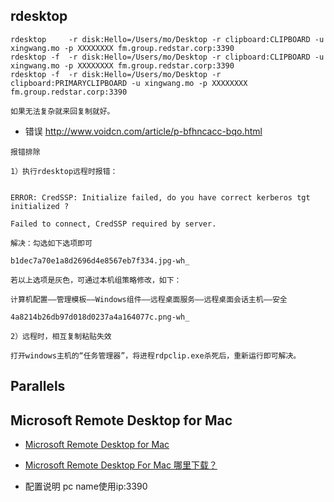 ## rdesktop

```
rdesktop     -r disk:Hello=/Users/mo/Desktop -r clipboard:CLIPBOARD -u xingwang.mo -p XXXXXXXX fm.group.redstar.corp:3390
rdesktop -f  -r disk:Hello=/Users/mo/Desktop -r clipboard:CLIPBOARD -u xingwang.mo -p XXXXXXXX fm.group.redstar.corp:3390
rdesktop -f  -r disk:Hello=/Users/mo/Desktop -r clipboard:PRIMARYCLIPBOARD -u xingwang.mo -p XXXXXXXX fm.group.redstar.corp:3390

如果无法复杂就来回复制就好。
```


* 错误  http://www.voidcn.com/article/p-bfhncacc-bqo.html
```aidl
报错排除

1）执行rdesktop远程时报错：


ERROR: CredSSP: Initialize failed, do you have correct kerberos tgt initialized ?

Failed to connect, CredSSP required by server.

解决：勾选如下选项即可

b1dec7a70e1a8d2696d4e8567eb7f334.jpg-wh_

若以上选项是灰色，可通过本机组策略修改，如下：

计算机配置――管理模板――Windows组件――远程桌面服务――远程桌面会话主机――安全

4a8214b26db97d018d0237a4a164077c.png-wh_

2）远程时，相互复制粘贴失效

打开windows主机的“任务管理器”，将进程rdpclip.exe杀死后，重新运行即可解决。
```

## Parallels

## Microsoft Remote Desktop for Mac
* [Microsoft Remote Desktop for Mac](https://rink.hockeyapp.net/apps/5e0c144289a51fca2d3bfa39ce7f2b06/)
* [Microsoft Remote Desktop For Mac 哪里下载？](https://www.v2ex.com/t/365984)

* 配置说明
pc name使用ip:3390